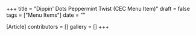 +++
title = "Dippin' Dots Peppermint Twist (CEC Menu Item)"
draft = false
tags = ["Menu Items"]
date = ""

[Article]
contributors = []
gallery = []
+++